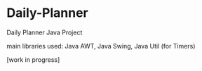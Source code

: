 # Daily-Planner
Daily Planner Java Project

main libraries used: Java AWT, Java Swing, Java Util (for Timers)


[work in progress]